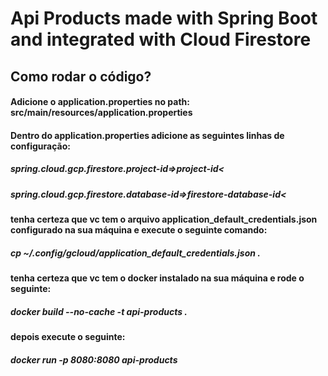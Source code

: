 # Api Products made with Spring Boot and integrated with Cloud Firestore

## Como rodar o código?

#### Adicione o application.properties no path: src/main/resources/application.properties

#### Dentro do application.properties adicione as seguintes linhas de configuração:
##### spring.cloud.gcp.firestore.project-id=>project-id<
##### spring.cloud.gcp.firestore.database-id=>firestore-database-id<

#### tenha certeza que vc tem o arquivo application_default_credentials.json configurado na sua máquina e execute o seguinte comando:
##### cp ~/.config/gcloud/application_default_credentials.json .

#### tenha certeza que vc tem o docker instalado na sua máquina e rode o seguinte: 
##### docker build --no-cache -t api-products .
#### depois execute o seguinte:
##### docker run -p 8080:8080 api-products